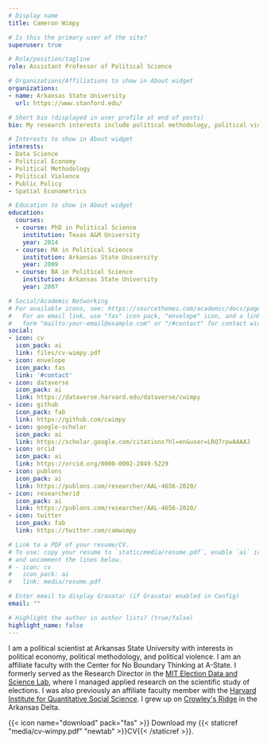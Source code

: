 ```yaml
---
# Display name
title: Cameron Wimpy

# Is this the primary user of the site?
superuser: true

# Role/position/tagline
role: Assistant Professor of Political Science

# Organizations/Affiliations to show in About widget
organizations:
- name: Arkansas State University
  url: https://www.stanford.edu/

# Short bio (displayed in user profile at end of posts)
bio: My research interests include political methodology, political violence, and public policy.

# Interests to show in About widget
interests:
- Data Science
- Political Economy
- Political Methodology
- Political Violence
- Public Policy
- Spatial Econometrics

# Education to show in About widget
education:
  courses:
  - course: PhD in Political Science
    institution: Texas A&M University
    year: 2014
  - course: MA in Political Science
    institution: Arkansas State University
    year: 2009
  - course: BA in Political Science
    institution: Arkansas State University
    year: 2007

# Social/Academic Networking
# For available icons, see: https://sourcethemes.com/academic/docs/page-builder/#icons
#   For an email link, use "fas" icon pack, "envelope" icon, and a link in the
#   form "mailto:your-email@example.com" or "/#contact" for contact widget.
social:
- icon: cv
  icon_pack: ai
  link: files/cv-wimpy.pdf
- icon: envelope
  icon_pack: fas
  link: '#contact'  
- icon: dataverse
  icon_pack: ai
  link: https://dataverse.harvard.edu/dataverse/cwimpy
- icon: github
  icon_pack: fab
  link: https://github.com/cwimpy
- icon: google-scholar
  icon_pack: ai
  link: https://scholar.google.com/citations?hl=en&user=LRQ7rpwAAAAJ
- icon: orcid
  icon_pack: ai
  link: https://orcid.org/0000-0002-2049-5229
- icon: publons
  icon_pack: ai
  link: https://publons.com/researcher/AAL-4656-2020/
- icon: researcherid
  icon_pack: ai
  link: https://publons.com/researcher/AAL-4656-2020/
- icon: twitter
  icon_pack: fab
  link: https://twitter.com/camwimpy

# Link to a PDF of your resume/CV.
# To use: copy your resume to `static/media/resume.pdf`, enable `ai` icons in `params.toml`, 
# and uncomment the lines below.
# - icon: cv
#   icon_pack: ai
#   link: media/resume.pdf

# Enter email to display Gravatar (if Gravatar enabled in Config)
email: ""

# Highlight the author in author lists? (true/false)
highlight_name: false
---
```



I am a political scientist at Arkansas State University with interests in political economy, political methodology, and political violence. I am an affiliate faculty with the Center for No Boundary Thinking at A-State. I formerly served as the Research Director in the [MIT Election Data and Science Lab](http://electionlab.mit.edu), where I managed applied research on the scientific study of elections. I was also previously an affiliate faculty member with the [Harvard Institute for Quantitative Social Science](https://www.iq.harvard.edu/home). I grew up on [Crowley's Ridge](https://en.wikipedia.org/wiki/Crowley%27s_Ridge) in the Arkansas Delta. 

{{< icon name="download" pack="fas" >}} Download my {{< staticref "media/cv-wimpy.pdf" "newtab" >}}CV{{< /staticref >}}.
